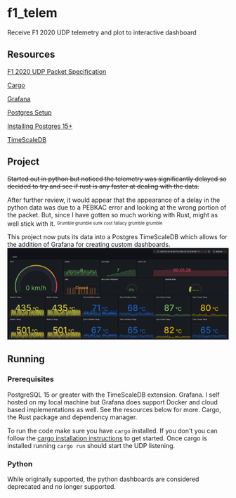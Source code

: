 # f1_telem
Receive F1 2020 UDP telemetry and plot to interactive dashboard

## Resources
[F1 2020 UDP Packet Specification](https://f1-2020-telemetry.readthedocs.io/en/stable/telemetry-specification.html#packet-information)

[Cargo](https://doc.rust-lang.org/cargo/getting-started/installation.html)

[Grafana](https://grafana.com/docs/grafana/latest/setup-grafana/installation/debian/)

[Postgres Setup](https://documentation.ubuntu.com/server/how-to/databases/install-postgresql/)

[Installing Postgres 15+](https://askubuntu.com/questions/1456014/how-to-upgrade-postgresql-from-14-to-15-on-ubuntu-22-04)

[TimeScaleDB](https://docs.tigerdata.com/self-hosted/latest/install/installation-source/)

## Project
~~Started out in python but noticed the telemetry was significantly delayed so decided to try and see if rust is any faster at dealing with the data.~~

After further review, it would appear that the appearance of a delay in the python data was due to a PEBKAC error and looking at the wrong portion of the packet. But, since I have gotten so much working with Rust, might as well stick with it. <sup><sub>Grumble grumble sunk cost fallacy grumble grumble<sub><sup>

This project now puts its data into a Postgres TimeScaleDB which allows for the addition of Grafana for creating custom dashboards.
![](misc/grafana.png)

## Running 

### Prerequisites
PostgreSQL 15 or greater with the TimeScaleDB extension. 
Grafana. I self hosted on my local machine but Grafana does support Docker and cloud based implementations as well. See the resources below for more.
Cargo, the Rust package and dependency manager.

To run the code make sure you have `cargo` installed. If you don't you can follow the [cargo installation instructions](https://doc.rust-lang.org/cargo/getting-started/installation.html) to get started. Once cargo is installed running `cargo run` should start the UDP listening. 

### Python
While originally supported, the python dashboards are considered deprecated and no longer supported.
